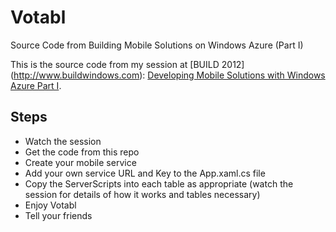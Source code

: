 Votabl
======

Source Code from Building Mobile Solutions on Windows Azure (Part I)

This is the source code from my session at [BUILD 2012] (http://www.buildwindows.com): [Developing Mobile Solutions with Windows Azure Part I](http://channel9.msdn.com/Events/Build/2012/3-057).

Steps
-------

* Watch the session 
* Get the code from this repo
* Create your mobile service 
* Add your own service URL and Key to the App.xaml.cs file
* Copy the ServerScripts into each table as appropriate (watch the session for details of how it works and tables necessary)
* Enjoy Votabl
* Tell your friends
